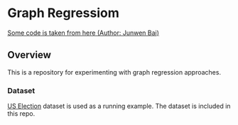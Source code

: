# Graph Regressiom

[Some code is taken from here (Author: Junwen Bai)](https://github.com/JunwenBai/correlation-gnn)</br>

## Overview

This is a repository for experimenting with graph regression approaches.

### Dataset
[US Election](https://projects.fivethirtyeight.com/2016-election-forecast/) dataset is used as a running example. The dataset is included in this repo.
